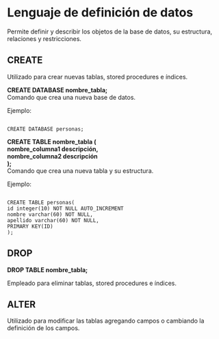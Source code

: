 # Lenguaje de definición de datos #

 Permite definir y describir los objetos de la base de datos, su estructura, relaciones y restricciones. 

## CREATE ##
Utilizado para crear nuevas tablas, stored procedures e índices.

<b>CREATE DATABASE nombre_tabla;</b><br />
Comando que crea una nueva base de datos.

Ejemplo:

<pre><code>
CREATE DATABASE personas;	
</code></pre>

<b>CREATE TABLE nombre_tabla (<br />
    nombre_columna1 descripción,<br />
    nombre_columna2 descripción<br />
);</b><br />
Comando que crea una nueva tabla y su estructura.

Ejemplo:

<pre><code>
CREATE TABLE personas(
id integer(10) NOT NULL AUTO_INCREMENT
nombre varchar(60) NOT NULL,
apellido varchar(60) NOT NULL,
PRIMARY KEY(ID)
);	
</code></pre>

## DROP ##

<b>DROP TABLE nombre_tabla;</b>

Empleado para eliminar tablas, stored procedures e índices.


## ALTER ##
Utilizado para modificar las tablas agregando campos o cambiando la definición de los campos.